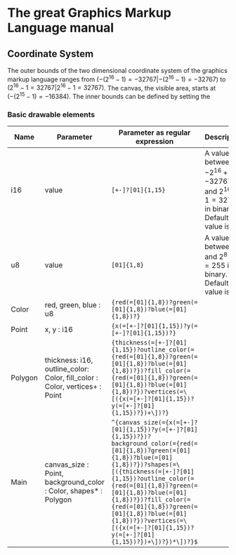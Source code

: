 # The great Graphics Markup Language manual

## Coordinate System

The outer bounds of the two dimensional coordinate system of the graphics markup language ranges from $(-(2^{16}-1)=-32767|-(2^{16}-1)=-32767)$ to $(2^{16}-1=32767|2^{16}-1=32767)$. The canvas, the visible area, starts at $(-(2^{15}-1)=-16384)$. The inner bounds can be defined by setting the

### Basic drawable elements

| Name    | Parameter                                                                   | Parameter as regular expression                                                                                                                                                                                                                                                                                                                                                               | Description                                                                            |
| ------- | --------------------------------------------------------------------------- | --------------------------------------------------------------------------------------------------------------------------------------------------------------------------------------------------------------------------------------------------------------------------------------------------------------------------------------------------------------------------------------------- | -------------------------------------------------------------------------------------- |
| i16     | value                                                                       | `[+-]?[01]{1,15}`                                                                                                                                                                                                                                                                                                                                                                             | A value between $-2^{16}+1=-32767$ and $2^{16}-1=32767$ in binary. Default value is 0. |
| u8      | value                                                                       | `[01]{1,8}`                                                                                                                                                                                                                                                                                                                                                                                   | A value between $0$ and $2^{8}-1=255$ in binary. Default value is 0.                   |
| Color   | red, green, blue : u8                                                       | `{red(=[01]{1,8})?green(=[01]{1,8})?blue(=[01]{1,8})?}`                                                                                                                                                                                                                                                                                                                                       |
| Point   | x, y : i16                                                                  | `{x(=[+-]?[01]{1,15})?y(=[+-]?[01]{1,15})?}`                                                                                                                                                                                                                                                                                                                                                  |
| Polygon | thickness: i16, outline_color: Color, fill_color : Color, vertices+ : Point | `{thickness(=[+-]?[01]{1,15})?outline_color(={red(=[01]{1,8})?green(=[01]{1,8})?blue(=[01]{1,8})?})?fill_color(={red(=[01]{1,8})?green(=[01]{1,8})?blue(=[01]{1,8})?})?vertices(=\[({x(=[+-]?[01]{1,15})?y(=[+-]?[01]{1,15})?})+\])?}`                                                                                                                                                        |
| Main    | canvas_size : Point, background_color : Color, shapes\* : Polygon           | `^{canvas_size(={x(=[+-]?[01]{1,15})?y(=[+-]?[01]{1,15})?})?background_color(={red(=[01]{1,8})?green(=[01]{1,8})?blue(=[01]{1,8})?})?shapes(=\[({thickness(=[+-]?[01]{1,15})?outline_color(={red(=[01]{1,8})?green(=[01]{1,8})?blue(=[01]{1,8})?})?fill_color(={red(=[01]{1,8})?green(=[01]{1,8})?blue(=[01]{1,8})?})?vertices(=\[({x(=[+-]?[01]{1,15})?y(=[+-]?[01]{1,15})?})+\])?})*\])?}$` |
